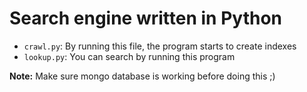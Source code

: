 # Search engine written in Python

- `crawl.py`: By running this file, the program starts to create indexes
- `lookup.py`: You can search by running this program

**Note:** Make sure mongo database is working before doing this ;)

